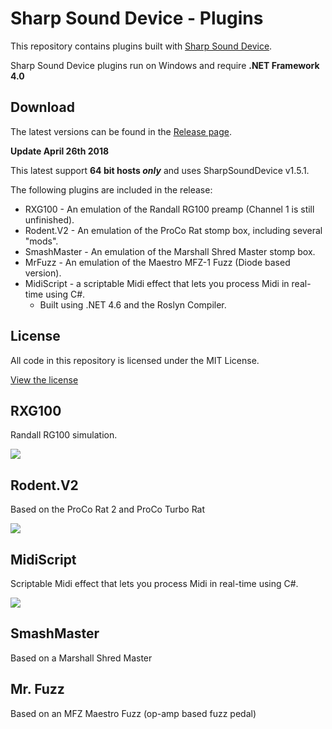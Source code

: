 # Sharp Sound Device - Plugins

This repository contains plugins built with [Sharp Sound Device](https://github.com/ValdemarOrn/SharpSoundDevice).

Sharp Sound Device plugins run on Windows and require **.NET Framework 4.0**

## Download

The latest versions can be found in the [Release page](https://github.com/ValdemarOrn/SharpSoundPlugins/releases).

**Update April 26th 2018**

This latest support **64 bit hosts _only_** and uses SharpSoundDevice v1.5.1.

The following plugins are included in the release:

* RXG100 - An emulation of the Randall RG100 preamp (Channel 1 is still unfinished).
* Rodent.V2 - An emulation of the ProCo Rat stomp box, including several "mods".
* SmashMaster - An emulation of the Marshall Shred Master stomp box. 
* MrFuzz - An emulation of the Maestro MFZ-1 Fuzz (Diode based version).
* MidiScript - a scriptable Midi effect that lets you process Midi in real-time using C#.
	* Built using .NET 4.6 and the Roslyn Compiler.

## License

All code in this repository is licensed under the MIT License.

[View the license]()

## RXG100

Randall RG100 simulation.

![](https://raw.github.com/ValdemarOrn/SharpSoundPlugins/master/img/RXG100-img.png)

## Rodent.V2

Based on the ProCo Rat 2 and ProCo Turbo Rat

![](https://raw.github.com/ValdemarOrn/SharpSoundPlugins/master/img/Rodent-img.png)

## MidiScript

Scriptable Midi effect that lets you process Midi in real-time using C#.

![](https://raw.github.com/ValdemarOrn/SharpSoundPlugins/master/img/MidiScript.png)

## SmashMaster

Based on a Marshall Shred Master

## Mr. Fuzz

Based on an MFZ Maestro Fuzz (op-amp based fuzz pedal)


